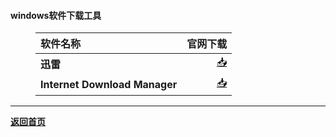 #### windows软件下载工具
<html>
<head>
<meta charset='UTF-8'><meta name='viewport' content='width=device-width initial-scale=1'>
</head>
<figure><table>
<thead>
<tr><th style='text-align:left;' >软件名称</th><th style='text-align:right;' >官网下载</th></tr></thead>
<tbody><tr><td style='text-align:left;' ><strong>迅雷</strong></td><td style='text-align:right;' ><a href='https://www.xunlei.com/index.html'>📥</a></td></tr><tr><td style='text-align:left;' ><strong>Internet Download Manager</strong></td><td style='text-align:right;' ><a href='https://www.internetdownloadmanager.com/'>📥</a></td></tr></tbody>
</table></figure>
<hr />
<p><a href='https://qoorange.com'><strong>返回首页</strong></a></p>
<p>&nbsp;</p>
</html>

